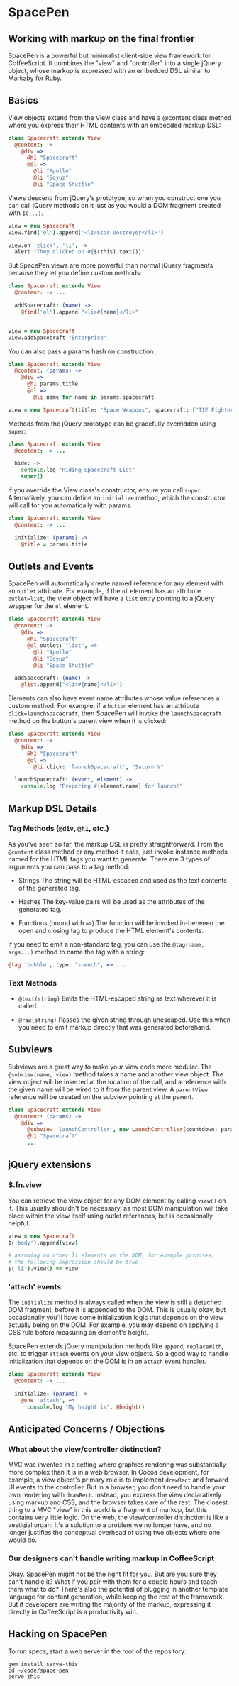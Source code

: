 # SpacePen
## Working with markup on the final frontier

SpacePen is a powerful but minimalist client-side view framework for CoffeeScript. It combines the "view" and "controller" into a single jQuery object, whose markup is expressed with an embedded DSL similar to Markaby for Ruby.

## Basics

View objects extend from the View class and have a @content class method where you express their HTML contents with an embedded markup DSL:

```coffeescript
class Spacecraft extends View
  @content: ->
    @div =>
      @h1 "Spacecraft"
      @ol =>
        @li "Apollo"
        @li "Soyuz"
        @li "Space Shuttle"
```

Views descend from jQuery's prototype, so when you construct one you can call jQuery methods on it just as you would a DOM fragment created with `$(...)`.

```coffeescript
view = new Spacecraft
view.find('ol').append('<li>Star Destroyer</li>')

view.on 'click', 'li', ->
  alert "They clicked on #{$(this).text()}"
```

But SpacePen views are more powerful than normal jQuery fragments because they let you define custom methods:

```coffeescript
class Spacecraft extends View
  @content: -> ...

  addSpacecraft: (name) ->
    @find('ol').append "<li>#{name}</li>"


view = new Spacecraft
view.addSpacecraft "Enterprise"
```

You can also pass a params hash on construction:

```coffeescript
class Spacecraft extends View
  @content: (params) ->
    @div =>
      @h1 params.title
      @ol =>
        @li name for name in params.spacecraft

view = new Spacecraft(title: "Space Weapons", spacecraft: ["TIE Fighter", "Death Star", "Warbird"])
```

Methods from the jQuery prototype can be gracefully overridden using `super`:

```coffeescript
class Spacecraft extends View
  @content: -> ...

  hide: ->
    console.log "Hiding Spacecraft List"
    super()
```

If you override the View class's constructor, ensure you call `super`. Alternatively, you can define an `initialize` method, which the constructor will call for you automatically with params.

```coffeescript
class Spacecraft extends View
  @content: -> ...

  initialize: (params) ->
    @title = params.title
```

## Outlets and Events

SpacePen will automatically create named reference for any element with an `outlet` attribute. For example, if the `ol` element has an attribute `outlet=list`, the view object will have a `list` entry pointing to a jQuery wrapper for the `ol` element.

```coffeescript
class Spacecraft extends View
  @content: ->
    @div =>
      @h1 "Spacecraft"
      @ol outlet: "list", =>
        @li "Apollo"
        @li "Soyuz"
        @li "Space Shuttle"

  addSpacecraft: (name) ->
    @list.append("<li>#{name}</li>")
```

Elements can also have event name attributes whose value references a custom method. For example, if a `button` element has an attribute `click=launchSpacecraft`, then SpacePen will invoke the `launchSpacecraft` method on the button`s parent view when it is clicked:

```coffeescript
class Spacecraft extends View
  @content: ->
    @div =>
      @h1 "Spacecraft"
      @ol =>
        @li click: 'launchSpacecraft', "Saturn V"

  launchSpacecraft: (event, element) ->
    console.log "Preparing #{element.name} for launch!"
```
## Markup DSL Details

### Tag Methods (`@div`, `@h1`, etc.)

As you've seen so far, the markup DSL is pretty straightforward. From the `@content` class method or any method it calls, just invoke instance methods named for the HTML tags you want to generate. There are 3 types of arguments you can pass to a tag method:

* Strings
  The string will be HTML-escaped and used as the text contents of the generated tag.

* Hashes
  The key-value pairs will be used as the attributes of the generated tag.

* Functions (bound with `=>`)
  The function will be invoked in-between the open and closing tag to produce the HTML element's contents.

If you need to emit a non-standard tag, you can use the `@tag(name, args...)` method to name the tag with a string:

```coffeescript
@tag 'bubble', type: "speech", => ...
```

### Text Methods

* `@text(string)`
  Emits the HTML-escaped string as text wherever it is called.

* `@raw(string)`
  Passes the given string through unescaped. Use this when you need to emit markup directly that was generated beforehand.

## Subviews

Subviews are a great way to make your view code more modular. The `@subview(name, view)` method takes a name and another view object. The view object will be inserted at the location of the call, and a reference with the given name will be wired to it from the parent view. A `parentView` reference will be created on the subview pointing at the parent.

```coffeescript
class Spacecraft extends View
  @content: (params) ->
    @div =>
      @subview 'launchController', new LaunchController(countdown: params.countdown)
      @h1 "Spacecraft"
      ...
```

## jQuery extensions

### $.fn.view
You can retrieve the view object for any DOM element by calling `view()` on it. This usually shouldn't be necessary, as most DOM manipulation will take place within the view itself using outlet references, but is occasionally helpful.

```coffeescript
view = new Spacecraft
$('body').append(view)

# assuming no other li elements on the DOM, for example purposes,
# the following expression should be true
$('li').view() == view
```

### 'attach' events
The `initialize` method is always called when the view is still a detached DOM fragment, before it is appended to the DOM. This is usually okay, but occasionally you'll have some initialization logic that depends on the view actually being on the DOM. For example, you may depend on applying a CSS rule before measuring an element's height.

SpacePen extends jQuery manipulation methods like `append`, `replaceWith`, etc. to trigger `attach` events on your view objects. So a good way to handle initialization that depends on the DOM is in an `attach` event handler.

```coffeescript
class Spacecraft extends View
  @content: -> ...

  initialize: (params) ->
    @one 'attach', =>
      console.log "My height is", @height()
```

## Anticipated Concerns / Objections

### What about the view/controller distinction?
MVC was invented in a setting where graphics rendering was substantially more complex than it is in a web browser. In Cocoa development, for example, a view object's primary role is to implement `drawRect` and forward UI events to the controller. But in a browser, you don't need to handle your own rendering with `drawRect`. Instead, you express the view declaratively using markup and CSS, and the browser takes care of the rest. The closest thing to a MVC "view" in this world is a fragment of markup, but this contains very little logic. On the web, the view/controller distinction is like a vestigial organ: It's a solution to a problem we no longer have, and no longer justifies the conceptual overhead of using two objects where one would do.

### Our designers can't handle writing markup in CoffeeScript
Okay. SpacePen might not be the right fit for you. But are you sure they can't handle it? What if you pair with them for a couple hours and teach them what to do? There's also the potential of plugging in another template language for content generation, while keeping the rest of the framework. But if developers are writing the majority of the markup, expressing it directly in CoffeeScript is a productivity win.


## Hacking on SpacePen

To run specs, start a web server in the root of the repository:

```
gem install serve-this
cd ~/code/space-pen
serve-this
```
